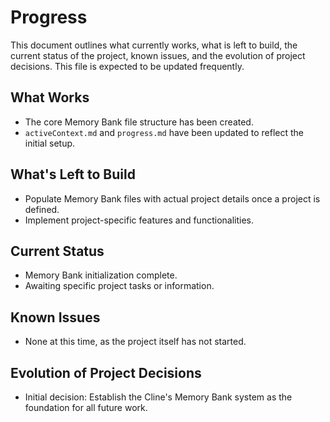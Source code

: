 # Progress

This document outlines what currently works, what is left to build, the current status of the project, known issues, and the evolution of project decisions. This file is expected to be updated frequently.

## What Works

- The core Memory Bank file structure has been created.
- `activeContext.md` and `progress.md` have been updated to reflect the initial setup.

## What's Left to Build

- Populate Memory Bank files with actual project details once a project is defined.
- Implement project-specific features and functionalities.

## Current Status

- Memory Bank initialization complete.
- Awaiting specific project tasks or information.

## Known Issues

- None at this time, as the project itself has not started.

## Evolution of Project Decisions

- Initial decision: Establish the Cline's Memory Bank system as the foundation for all future work.
